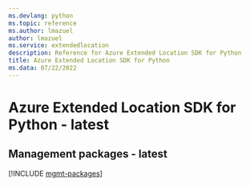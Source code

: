 ```yaml
---
ms.devlang: python
ms.topic: reference
ms.author: lmazuel
author: lmazuel
ms.service: extendedlocation
description: Reference for Azure Extended Location SDK for Python
title: Azure Extended Location SDK for Python
ms.data: 07/22/2022
---
```

# Azure Extended Location SDK for Python - latest

## Management packages - latest
[!INCLUDE [mgmt-packages](extended-location-mgmt-index.md)]